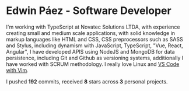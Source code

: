 # Edwin Páez - Software Developer
I'm working with TypeScript at Novatec Solutions LTDA, with experience creating small and medium scale applications, with solid knowledge in markup languages like HTML and CSS, CSS preprocessors such as SASS and Stylus, including dynamism with JavaScript, TypeScript, "Vue, React, Angular", I have developed APIS using NodeJS and MongoDB for data persistence, including Git and Github as versioning systems, additionally I have worked with SCRUM methodology. I really love Linux and [VS Code with Vim](https://gist.github.com/M8-Babbage/cbf8e9e0990d2119252ac86eab2f07e3).

I pushed **192** commits, received **8** stars across **3** personal projects.
